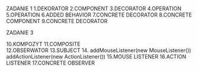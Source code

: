 ZADANIE 1
1.DEKORATOR
2.COMPONENT
3.DECORATOR
4.OPERATION
5.OPERATION
6.ADDED BEHAVIOR
7.CONCRETE DECORATOR
8.CONCRETE COMPONENT
9.CONCRETE DECORATOR

ZADANIE 3

10.KOMPOZYT
11.COMPOSITE  
12.OBSERWATOR
13.SUBJECT
14.
addMouseListener(new MouseListener())
addActionListener(new ActionListener())
15.MOUSE LISTENER
16.ACTION LISTENER
17.CONCRETE OBSERVER
